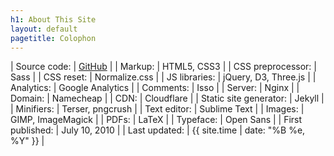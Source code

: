 ```yaml
---
h1: About This Site
layout: default
pagetitle: Colophon
---
```


| Source code: | <a href="https://github.com/artnc/personal-website">GitHub</a> |
| Markup: | HTML5, CSS3 |
| CSS preprocessor: | Sass |
| CSS reset: | Normalize.css |
| JS libraries: | jQuery, D3, Three.js |
| Analytics: | Google Analytics |
| Comments: | Isso |
| Server: | Nginx |
| Domain: | Namecheap |
| CDN: | Cloudflare |
| Static site generator: | Jekyll |
| Minifiers: | Terser, pngcrush |
| Text editor: | Sublime Text |
| Images: | GIMP, ImageMagick |
| PDFs: | LaTeX |
| Typeface: | Open Sans |
| First published: | July 10, 2010 |
| Last updated: | {{ site.time | date: "%B %e, %Y" }} |
